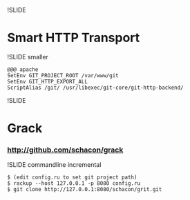 !SLIDE

# Smart HTTP Transport #

!SLIDE smaller

	@@@ apache
	SetEnv GIT_PROJECT_ROOT /var/www/git
	SetEnv GIT_HTTP_EXPORT_ALL
	ScriptAlias /git/ /usr/libexec/git-core/git-http-backend/

!SLIDE

# Grack #

### http://github.com/schacon/grack ###

!SLIDE commandline incremental

	$ (edit config.ru to set git project path)
	$ rackup --host 127.0.0.1 -p 8080 config.ru
	$ git clone http://127.0.0.1:8080/schacon/grit.git

